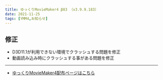```yaml
---
title: ゆっくりMovieMaker4 β83 （v3.9.9.183）
date: 2021-11-25
tags: [YMM4,お知らせ]
---
```

## 修正
- D3D11.1が利用できない環境でクラッシュする問題を修正
- 動画読み込み時にクラッシュする事がある問題を修正

---

- [ゆっくりMovieMaker4配布ページはこちら](../index.md)